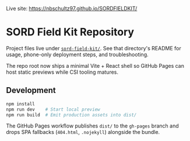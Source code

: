 Live site: https://nbschultz97.github.io/SORDFIELDKIT/

# SORD Field Kit Repository

Project files live under [`sord-field-kit/`](./sord-field-kit/). See that directory's README for usage, phone-only deployment steps, and troubleshooting.

The repo root now ships a minimal Vite + React shell so GitHub Pages can host static previews while CSI tooling matures.

## Development

```sh
npm install
npm run dev    # Start local preview
npm run build  # Emit production assets into dist/
```

The GitHub Pages workflow publishes `dist/` to the `gh-pages` branch and drops SPA fallbacks (`404.html`, `.nojekyll`) alongside the bundle.
